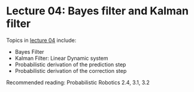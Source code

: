 # Lecture 04: Bayes filter and Kalman filter


Topics in [lecture 04](https://www.youtube.com/watch?v=9ckoViG3pYE&list=PLRXYrdEUvBoBCjYdmuDqohvSTJIPPrBUT&index=4) include:

 * Bayes Filter
 * Kalman Filter: Linear Dynamic system
 * Probabilistic derivation of the prediction step
 * Probabilistic derivation of the correction step
 
Recommended reading: Probabilistic Robotics 2.4, 3.1, 3.2
